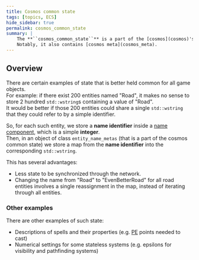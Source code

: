 ```yaml
---
title: Cosmos common state
tags: [topics, ECS] 
hide_sidebar: true
permalink: cosmos_common_state
summary: |
    The **``cosmos_common_state``** is a part of the [cosmos](cosmos)'s [significant state (``cosmos::significant``)](cosmos#significant) that is not tied to any particular [entity](entity).  
    Notably, it also contains [cosmos meta](cosmos_meta).
---
```


## Overview

There are certain examples of state that is better held common for all game objects.  
For example: if there exist 200 entities named "Road", it makes no sense to store 2 hundred ``std::wstring``s containing a value of "Road".  
It would be better if those 200 entities could share a single ``std::wstring`` that they could refer to by a simple identifier.

So, for each such entity, we store a **name identifier** inside a [name component](name_component), which is a simple **integer**.  
Then, in an object of class ``entity_name_metas`` (that is a part of the cosmos common state) we store a map from the **name identifier** into the corresponding ``std::wstring``.  

This has several advantages:  
- Less state to be synchronized through the network.
- Changing the name from "Road" to "EvenBetterRoad" for all road entities involves a single reassignment in the map, instead of iterating through all entities.

### Other examples

There are other examples of such state:
- Descriptions of spells and their properties (e.g. [PE](personal_electricity) points needed to cast)
- Numerical settings for some stateless systems (e.g. epsilons for visibility and pathfinding systems)
